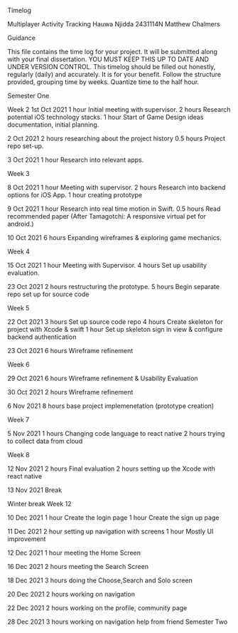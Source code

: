 Timelog

Multiplayer Activity Tracking
Hauwa Njidda
2431114N
Matthew Chalmers

Guidance

This file contains the time log for your project. It will be submitted along with your final dissertation.
YOU MUST KEEP THIS UP TO DATE AND UNDER VERSION CONTROL.
This timelog should be filled out honestly, regularly (daily) and accurately. It is for your benefit.
Follow the structure provided, grouping time by weeks. Quantize time to the half hour.

Semester One

Week 2
1st Oct 2021
1 hour Initial meeting with supervisor.
2 hours Research potential iOS technology stacks.
1 hour Start of Game Design ideas documentation, initial planning.

2 Oct 2021
2 hours researching about the project history
0.5 hours Project repo set-up.

3 Oct 2021
1 hour Research into relevant apps.

Week 3

8 Oct 2021
1 hour Meeting with supervisor.
2 hours Research into backend options for iOS App.
1 hour creating prototype

9 Oct 2021
1 hour Research into real time motion in Swift.
0.5 hours Read recommended paper (After Tamagotchi: A responsive virtual pet for android.)

10 Oct 2021
6 hours Expanding wireframes & exploring game mechanics.

Week 4

15 Oct 2021
1 hour Meeting with Supervisor.
4 hours Set up usability evaluation.

23 Oct 2021
2 hours restructuring the prototype.
5 hours Begin separate repo set up for source code

Week 5

22 Oct 2021
3 hours Set up source code repo
4 hours Create skeleton for project with Xcode & swift
1 hour Set up skeleton sign in view & configure backend authentication

23 Oct 2021
6 hours Wireframe refinement

Week 6

29 Oct 2021
6 hours Wireframe refinement & Usability Evaluation

30 Oct 2021
2 hours Wireframe refinement

6 Nov 2021
8 hours base project implemenetation (prototype creation)

Week 7

5 Nov 2021
1 hours Changing code language to react native
2 hours trying to collect data from cloud

Week 8

12 Nov 2021
2 hours Final evaluation
2 hours setting up the Xcode with react native

13 Nov 2021
Break

Winter break
Week 12

10 Dec 2021
1 hour Create the login page
1 hour Create the sign up page

11 Dec 2021
2 hour setting up navigation with screens
1 hour Mostly UI improvement

12 Dec 2021
1 hour meeting the Home Screen

16 Dec 2021
2 hours meeting the Search Screen

18 Dec 2021
3 hours doing the Choose,Search and Solo screen

20 Dec 2021
2 hours working on navigation

22 Dec 2021
2 hours working on the profile, community page

28 Dec 2021
3 hours working on navigation help from friend
Semester Two
